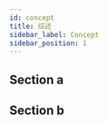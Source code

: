 ```yaml
---
id: concept
title: 综述
sidebar_label: Concept
sidebar_position: 1
---
```


## Section a

## Section b
